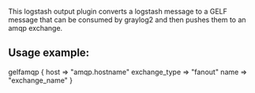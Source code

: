 This logstash output plugin converts a logstash message to a GELF message that can be consumed by graylog2 and then pushes them to an amqp exchange.

Usage example:
--------------

   gelfamqp {
        host => "amqp.hostname"
        exchange_type => "fanout"
        name => "exchange_name"
    }